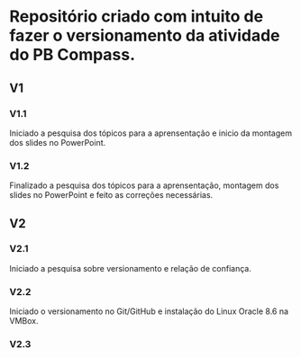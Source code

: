 # Repositório criado com intuito de fazer o versionamento da atividade do PB Compass.

## **V1**

### V1.1  
Iniciado a pesquisa dos tópicos para a aprensentação e inicio da montagem dos slides no PowerPoint.

### V1.2  
Finalizado a pesquisa dos tópicos para a aprensentação, montagem dos slides no PowerPoint e feito as correções necessárias.


## **V2**

### V2.1  
Iniciado a pesquisa sobre versionamento e relação de confiança.

### V2.2  
Iniciado o versionamento no Git/GitHub e instalação do Linux Oracle 8.6 na VMBox.

### V2.3   
